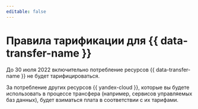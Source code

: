 ```yaml
---
editable: false
---
```


# Правила тарификации для {{ data-transfer-name }}



До 30 июля 2022 включительно потребление ресурсов {{ data-transfer-name }} не будет тарифицироваться.

За потребление других ресурсов {{ yandex-cloud }}, которые вы будете использовать в процессе трансфера (например, сервисов управляемых баз данных), будет взиматься плата в соответствии с их тарифами.

